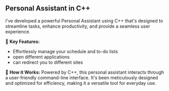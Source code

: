 ## Personal Assistant in C++

I've developed a powerful Personal Assistant using C++ that's designed to streamline tasks, enhance productivity, and provide a seamless user experience. 

🔹 **Key Features:**
- Effortlessly manage your schedule and to-do lists
- open different applications 
- can redirect you to different sites 

🔹 **How it Works:**
Powered by C++, this personal assistant interacts through a user-friendly command-line interface. It's been meticulously designed and optimized for efficiency, making it a versatile tool for everyday use.


